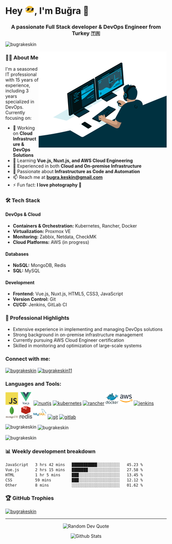 # Hey <img src="https://raw.githubusercontent.com/bugrakeskin/bugrakeskin/main/assets/cool.gif" width="30px">, I'm Buğra 👋

<h3 align="center">A passionate Full Stack developer & DevOps Engineer from Turkey 🇹🇷</h3>

<p align="left"> <img src="https://komarev.com/ghpvc/?username=bugrakeskin&label=Profile%20views&color=0e75b6&style=flat" alt="bugrakeskin" /> </p>

<img align="right" alt="Coding" width="400" src="https://raw.githubusercontent.com/bugrakeskin/bugrakeskin/main/assets/code.gif">

### 👨‍💻 About Me

I'm a seasoned IT professional with 15 years of experience, including 3 years specialized in DevOps. Currently focusing on:

- 🔭 Working on **Cloud Infrastructure & DevOps Solutions**
- 🌱 Learning **Vue.js, Nuxt.js, and AWS Cloud Engineering**
- 💼 Experienced in both **Cloud and On-premise Infrastructure**
- 🚀 Passionate about **Infrastructure as Code and Automation**
- 📫 Reach me at **bugra.keskin@gmail.com**
- ⚡ Fun fact: **I love photography 📸**

### 🛠 Tech Stack

#### DevOps & Cloud
- **Containers & Orchestration:** Kubernetes, Rancher, Docker
- **Virtualization:** Proxmox VE
- **Monitoring:** Zabbix, Netdata, CheckMK
- **Cloud Platforms:** AWS (in progress)

#### Databases
- **NoSQL:** MongoDB, Redis
- **SQL:** MySQL

#### Development
- **Frontend:** Vue.js, Nuxt.js, HTML5, CSS3, JavaScript
- **Version Control:** Git
- **CI/CD:** Jenkins, GitLab CI

### 🌟 Professional Highlights
- Extensive experience in implementing and managing DevOps solutions
- Strong background in on-premise infrastructure management
- Currently pursuing AWS Cloud Engineer certification
- Skilled in monitoring and optimization of large-scale systems

<h3 align="left">Connect with me:</h3>
<p align="left">
<a href="https://www.linkedin.com/in/bu%C4%9Fra-keskin-29057538/" target="blank"><img align="center" src="https://raw.githubusercontent.com/rahuldkjain/github-profile-readme-generator/master/src/images/icons/Social/linked-in-alt.svg" alt="bugrakeskin" height="30" width="40" /></a>
<a href="https://x.com/bugrakeskin11" target="blank"><img align="center" src="https://raw.githubusercontent.com/rahuldkjain/github-profile-readme-generator/master/src/images/icons/Social/twitter.svg" alt="bugrakeskin11" height="30" width="40" /></a>
</p>

<h3 align="left">Languages and Tools:</h3>
<p align="left">
    <a href="https://developer.mozilla.org/en-US/docs/Web/JavaScript" target="_blank"><img src="https://raw.githubusercontent.com/devicons/devicon/master/icons/javascript/javascript-original.svg" alt="javascript" width="40" height="40"/></a>
    <a href="https://vuejs.org/" target="_blank"><img src="https://raw.githubusercontent.com/devicons/devicon/master/icons/vuejs/vuejs-original-wordmark.svg" alt="vuejs" width="40" height="40"/></a>
    <a href="https://nuxtjs.org/" target="_blank"><img src="https://www.vectorlogo.zone/logos/nuxtjs/nuxtjs-icon.svg" alt="nuxtjs" width="40" height="40"/></a>
    <a href="https://kubernetes.io" target="_blank"><img src="https://www.vectorlogo.zone/logos/kubernetes/kubernetes-icon.svg" alt="kubernetes" width="40" height="40"/></a>
    <a href="https://rancher.com/" target="_blank"><img src="https://www.vectorlogo.zone/logos/rancher/rancher-icon.svg" alt="rancher" width="40" height="40"/></a>
    <a href="https://www.docker.com/" target="_blank"><img src="https://raw.githubusercontent.com/devicons/devicon/master/icons/docker/docker-original-wordmark.svg" alt="docker" width="40" height="40"/></a>
    <a href="https://aws.amazon.com" target="_blank"><img src="https://raw.githubusercontent.com/devicons/devicon/master/icons/amazonwebservices/amazonwebservices-original-wordmark.svg" alt="aws" width="40" height="40"/></a>
    <a href="https://www.jenkins.io" target="_blank"><img src="https://www.vectorlogo.zone/logos/jenkins/jenkins-icon.svg" alt="jenkins" width="40" height="40"/></a>
    <a href="https://www.mongodb.com/" target="_blank"><img src="https://raw.githubusercontent.com/devicons/devicon/master/icons/mongodb/mongodb-original-wordmark.svg" alt="mongodb" width="40" height="40"/></a>
    <a href="https://redis.io" target="_blank"><img src="https://raw.githubusercontent.com/devicons/devicon/master/icons/redis/redis-original-wordmark.svg" alt="redis" width="40" height="40"/></a>
    <a href="https://www.mysql.com/" target="_blank"><img src="https://raw.githubusercontent.com/devicons/devicon/master/icons/mysql/mysql-original-wordmark.svg" alt="mysql" width="40" height="40"/></a>
    <a href="https://git-scm.com/" target="_blank"><img src="https://www.vectorlogo.zone/logos/git-scm/git-scm-icon.svg" alt="git" width="40" height="40"/></a>
    <a href="https://about.gitlab.com/" target="_blank"><img src="https://www.vectorlogo.zone/logos/gitlab/gitlab-icon.svg" alt="gitlab" width="40" height="40"/></a>
</p>

<p><img align="left" src="https://github-readme-stats-sigma-five.vercel.app/api/top-langs?username=bugrakeskin&show_icons=true&locale=en&layout=compact&theme=radical" alt="bugrakeskin" /></p>

<p>&nbsp;<img align="center" src="https://github-readme-stats-sigma-five.vercel.app/api?username=bugrakeskin&show_icons=true&locale=en&theme=radical" alt="bugrakeskin" /></p>

<p><img align="center" src="https://github-readme-streak-stats.herokuapp.com/?user=bugrakeskin&theme=radical&date_format=j%20M%5B%20Y%5D" alt="bugrakeskin" /></p>

### 📊 Weekly development breakdown

<!--START_SECTION:waka-->

```text
JavaScript   3 hrs 42 mins   ███████████░░░░░░░░░░   45.23 %
Vue.js       2 hrs 15 mins   ███████░░░░░░░░░░░░░░   27.58 %
HTML         1 hr 5 mins     ███░░░░░░░░░░░░░░░░░░   13.45 %
CSS          59 mins         ███░░░░░░░░░░░░░░░░░░   12.12 %
Other        8 mins          ░░░░░░░░░░░░░░░░░░░░░   01.62 %
```

<!--END_SECTION:waka-->

### 🏆 GitHub Trophies

<p align="left">
  <a href="https://github.com/ryo-ma/github-profile-trophy">
    <img src="https://github-profile-trophy.vercel.app/?username=bugrakeskin&theme=radical&no-frame=false&no-bg=true&margin-w=4" alt="bugrakeskin" />
  </a>
</p>

---

<p align="center">
  <img src="https://quotes-github-readme.vercel.app/api?type=horizontal&theme=radical" alt="Random Dev Quote"/>
</p>

<p align="center">
  <img src="https://raw.githubusercontent.com/bornmay/bornmay/Update/svg/Bottom.svg" alt="Github Stats" />
</p>
